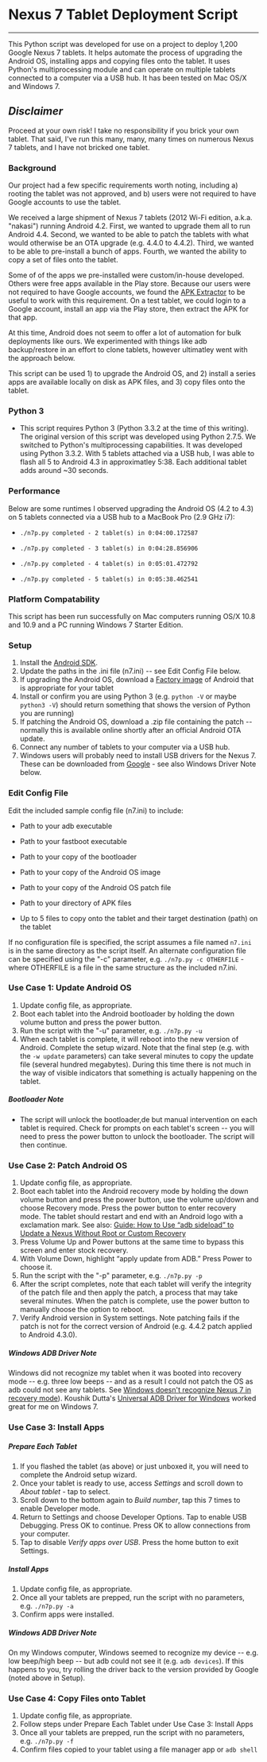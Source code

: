 
# Nexus 7 Tablet Deployment Script

-------------

This Python script was developed for use on a project to deploy 1,200 Google Nexus 7 tablets.  It helps automate the process of upgrading the Android OS, installing apps and copying files onto the tablet.  It uses Python's multiprocessing module and can operate on multiple tablets connected to a computer via a USB hub.  It has been tested on Mac OS/X and Windows 7.


*Disclaimer*
-------------
Proceed at your own risk!  I take no responsibility if you brick your own tablet.  That said, I've run this many, many, many times on numerous Nexus 7 tablets, and I have not bricked one tablet.


### Background
Our project had a few specific requirements worth noting, including a) rooting the tablet was not approved, and b) users were not required to have Google accounts to use the tablet.

We received a large shipment of Nexus 7 tablets (2012 Wi-Fi edition, a.k.a. "nakasi") running Android 4.2.  First, we wanted to upgrade them all to run Android 4.4.  Second, we wanted to be able to patch the tablets with what would otherwise be an OTA upgrade (e.g. 4.4.0 to 4.4.2).  Third, we wanted to be able to pre-install a bunch of apps.  Fourth, we wanted the ability to copy a set of files onto the tablet.

Some of of the apps we pre-installed were custom/in-house developed.  Others were free apps available in the Play store.  Because our users were not required to have Google accounts, we found the [APK Extractor](https://play.google.com/store/apps/details?id=net.sylark.apkextractor&hl=en) to be useful to work with this requirement.  On a test tablet, we could login to a Google account, install an app via the Play store, then extract the APK for that app.

At this time, Android does not seem to offer a lot of automation for bulk deployments like ours.  We experimented with things like adb backup/restore in an effort to clone tablets, however ultimatley went with the approach below.

This script can be used 1) to upgrade the Android OS, and 2) install a series apps are available locally on disk as APK files, and 3) copy files onto the tablet.

### Python 3
* This script requires Python 3 (Python 3.3.2 at the time of this writing).  The original version of this script was developed using Python 2.7.5.  We switched to Python's multiprocessing capabilities.  It was developed using Python 3.3.2.  With 5 tablets attached via a USB hub, I was able to flash all 5 to Android 4.3 in approximatley 5:38.  Each additional tablet adds around ~30 seconds.

### Performance
Below are some runtimes I observed upgrading the Android OS (4.2 to 4.3) on 5 tablets connected via a USB hub to a MacBook Pro (2.9 GHz i7):

  * ```./n7p.py completed - 2 tablet(s) in 0:04:00.172587```

  * ```./n7p.py completed - 3 tablet(s) in 0:04:28.856906```

  * ```./n7p.py completed - 4 tablet(s) in 0:05:01.472792```

  * ```./n7p.py completed - 5 tablet(s) in 0:05:38.462541```

### Platform Compatability
This script has been run successfully on Mac computers running OS/X 10.8 and 10.9 and a PC running Windows 7 Starter Edition.

### Setup

1. Install the [Android SDK](http://developer.android.com/sdk/index.html).
2. Update the paths in the .ini file (n7.ini) -- see Edit Config File below.
3. If upgrading the Android OS, download a [Factory image](https://developers.google.com/android/nexus/images) of Android that is appropriate for your tablet
4. Install or confirm you are using Python 3 (e.g.  ```python -V``` or maybe ```python3 -V```) should return something that shows the version of Python you are running)
5. If patching the Android OS, download a .zip file containing the patch -- normally this is available online shortly after an official Android OTA update.
6. Connect any number of tablets to your computer via a USB hub.
7. Windows users will probably need to install USB drivers for the Nexus 7.  These can be downloaded from [Google](http://developer.android.com/sdk/win-usb.html) - see also Windows Driver Note below.

### Edit Config File
Edit the included sample config file (n7.ini) to include:

  * Path to your adb executable
  
  * Path to your fastboot executable
  
  * Path to your copy of the bootloader
  
  * Path to your copy of the Android OS image
  
  * Path to your copy of the Android OS patch file
  
  * Path to your directory of APK files
  
  * Up to 5 files to copy onto the tablet and their target destination (path) on the tablet
  
If no configuration file is specified, the script assumes a file named ```n7.ini``` is in the same directory as the script itself.  An alternate configuration file can be specified using the "-c" parameter, e.g.  ```./n7p.py -c OTHERFILE``` - where OTHERFILE is a file in the same structure as the included n7.ini.

  
### Use Case 1: Update Android OS
1. Update config file, as appropriate.
2. Boot each tablet into the Android bootloader by holding the down volume button and press the power button.
3. Run the script with the "-u" parameter, e.g. ```./n7p.py -u``` 
4. When each tablet is complete, it will reboot into the new version of Android.  Complete the setup wizard.  Note that the final step (e.g. with the ```-w update``` parameters) can take several minutes to copy the update file (several hundred megabytes).  During this time there is not much in the way of visible indicators that something is actually happening on the tablet.

##### Bootloader Note
- The script will unlock the bootloader,de but manual intervention on each tablet is required.  Check for prompts on each tablet's screen -- you will need to press the power button to unlock the bootloader.  The script will then continue.

### Use Case 2: Patch Android OS
1. Update config file, as appropriate.
2. Boot each tablet into the Android recovery mode by holding the down volume button and press the power button, use the volume up/down and choose Recovery mode.  Press the power button to enter recovery mode.  The tablet should restart and end with an Android logo with a exclamation mark.  See also: [Guide: How to Use “adb sideload” to Update a Nexus Without Root or Custom Recovery](http://www.droid-life.com/2013/02/12/guide-how-to-use-adb-sideload-to-update-a-nexus-without-root-or-custom-recovery/)
3. Press Volume Up and Power buttons at the same time to bypass this screen and enter stock recovery.
4. With Volume Down, highlight “apply update from ADB.” Press Power to choose it.
5. Run the script with the "-p" parameter, e.g. ```./n7p.py -p```
6. After the script completes, note that each tablet will verify the integrity of the patch file and then apply the patch, a process that may take several minutes.  When the patch is complete, use the power button to manually choose the option to reboot.
7. Verify Android version in System settings.  Note patching fails if the patch is not for the correct version of Android (e.g. 4.4.2 patch applied to Android 4.3.0).

##### Windows ADB Driver Note
Windows did not recognize my tablet when it was booted into recovery mode -- e.g. three low beeps -- and as a result I could not patch the OS as adb could not see any tablets.  See [Windows doesn't recognize Nexus 7 in recovery mode](http://android.stackexchange.com/questions/57011/windows-doesnt-recognize-nexus-7-in-recovery-mode)).  Koushik Dutta's [Universal ADB Driver for Windows](https://github.com/koush/UniversalAdbDriver) worked great for me on Windows 7.


### Use Case 3: Install Apps
##### Prepare Each Tablet
1. If you flashed the tablet (as above) or just unboxed it, you will need to complete the Android setup wizard.
2. Once your tablet is ready to use, access *Settings* and scroll down to *About tablet* - tap to select.
3. Scroll down to the bottom again to *Build number*, tap this 7 times to enable Developer mode.
4. Return to Settings and choose Developer Options.  Tap to enable USB Debugging.  Press OK to continue.  Press OK to allow connections from your computer.
5. Tap to disable *Verify apps over USB*.  Press the home button to exit Settings.

##### Install Apps
1. Update config file, as appropriate.
2. Once all your tablets are prepped, run the script with no parameters, e.g. ```./n7p.py -a``` 
3. Confirm apps were installed.

##### Windows ADB Driver Note
On my Windows computer, Windows seemed to recognize my device -- e.g. low beep/high beep -- but adb could not see it (e.g. ```adb devices```).  If this happens to you, try rolling the driver back to the version provided by Google (noted above in Setup).

### Use Case 4: Copy Files onto Tablet
1. Update config file, as appropriate.
2. Follow steps under Prepare Each Tablet under Use Case 3: Install Apps
3. Once all your tablets are prepped, run the script with no parameters, e.g. ```./n7p.py -f``` 
4. Confirm files copied to your tablet using a file manager app or ```adb shell```
